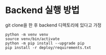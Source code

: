 # Backend 실행 방법

git clone을 한 후 backend 디렉토리에 있다고 가정

~~~
python -m venv venv
source venv/bin/activate
python -m pip install --upgrade pip
pip install -r deploy/requirements.txt
~~~
